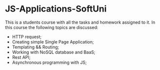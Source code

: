 # JS-Applications-SoftUni
This is a students course with all the tasks and homework assigned to it. 
In this course the following topics are discussed:
- HTTP request;
- Creating simple Single Page Application;
- Templating && Routing;
- Working with NoSQL database and BaaS;
- Rest API;
- Asynchronous programming with JS;
